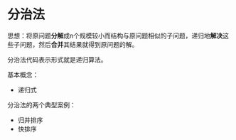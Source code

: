 # 分治法

思想：将原问题**分解**成n个规模较小而结构与原问题相似的子问题，递归地**解决**这些子问题，然后**合并**其结果就得到原问题的解。

分治法代码表示形式就是递归算法。

基本概念：

+ 递归式

分治法的两个典型案例：

+ 归并排序
+ 快排序